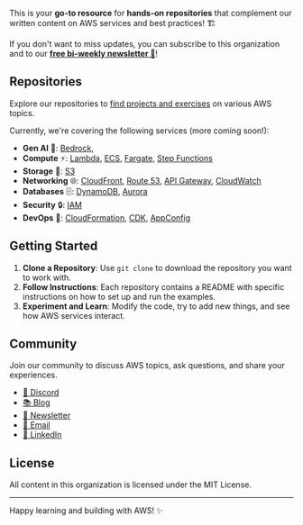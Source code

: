 This is your **go-to resource** for **hands-on repositories** that complement our written content on AWS services and best practices! 🏗️

If you don't want to miss updates, you can subscribe to this organization and to our **[free bi-weekly newsletter 📨](https://awsfundamentals.com/newsletter)**!

## Repositories

Explore our repositories to [find projects and exercises](https://github.com/search?q=topic:newsletter+org:awsfundamentals-hq&type=Repositories) on various AWS topics.

Currently, we're covering the following services (more coming soon!):

- **Gen AI** 🤖:
 [Bedrock](https://github.com/search?q=topic:bedrock+org:awsfundamentals-hq&type=Repositories),
- **Compute** ⚡:
 [Lambda](https://github.com/search?q=topic:lambda+org:awsfundamentals-hq&type=Repositories),
 [ECS](https://github.com/search?q=topic:ecs+org:awsfundamentals-hq&type=Repositories),
 [Fargate](https://github.com/search?q=topic:fargate+org:awsfundamentals-hq&type=Repositories),
 [Step Functions](https://github.com/search?q=topic:step-functions+org:awsfundamentals-hq&type=Repositories)
- **Storage** 💾:
 [S3](https://github.com/search?q=topic:s3+org:awsfundamentals-hq&type=Repositories)
- **Networking** 🌐:
 [CloudFront](https://github.com/search?q=topic:cloudfront+org:awsfundamentals-hq&type=Repositories),
 [Route 53](https://github.com/search?q=topic:route53+org:awsfundamentals-hq&type=Repositories),
 [API Gateway](https://github.com/search?q=topic:api-gateway+org:awsfundamentals-hq&type=Repositories),
 [CloudWatch](https://github.com/search?q=topic:cloudwatch+org:awsfundamentals-hq&type=Repositories)
- **Databases** 🗄️:
 [DynamoDB](https://github.com/search?q=topic:dynamodb+org:awsfundamentals-hq&type=Repositories),
 [Aurora](https://github.com/search?q=topic:aurora+org:awsfundamentals-hq&type=Repositories)
- **Security** 🔒:
 [IAM](https://github.com/search?q=topic:iam+org:awsfundamentals-hq&type=Repositories)
- **DevOps** 🔄:
 [CloudFormation](https://github.com/search?q=topic:cloudformation+org:awsfundamentals-hq&type=Repositories),
 [CDK](https://github.com/search?q=topic:cdk+org:awsfundamentals-hq&type=Repositories),
 [AppConfig](https://github.com/search?q=topic:appconfig+org:awsfundamentals-hq&type=Repositories)

## Getting Started

1. **Clone a Repository**: Use `git clone` to download the repository you want to work with.
2. **Follow Instructions**: Each repository contains a README with specific instructions on how to set up and run the examples.
3. **Experiment and Learn**: Modify the code, try to add new things, and see how AWS services interact.

## Community

Join our community to discuss AWS topics, ask questions, and share your experiences.

* [👾 Discord](https://discord.gg/YHYtmEGvSM)
* [📚 Blog](https://blog.awsfundamentals.com)
* [📨 Newsletter](https://awsfundamentals.com/newsletter)
* [📧 Email](mailto:hello@awsfundamentals.com)
* [👤 LinkedIn](https://www.linkedin.com/company/aws-fundamentals)

## License

All content in this organization is licensed under the MIT License.

---

Happy learning and building with AWS! ✨
